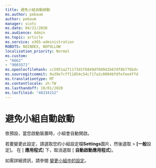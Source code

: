 ```yaml
---
title: 避免小組自動啟動
ms.author: pebaum
author: pebaum
manager: scotv
ms.date: 04/21/2020
ms.audience: Admin
ms.topic: article
ms.service: o365-administration
ROBOTS: NOINDEX, NOFOLLOW
localization_priority: Normal
ms.custom:
- "6662"
- "9003571"
ms.openlocfilehash: cc5951a271173d1f6849df0d9d2b67df8b776bdc
ms.sourcegitcommit: 9a39e7cff11854c54c717a2c0094bfdfefee4ffd
ms.translationtype: MT
ms.contentlocale: zh-TW
ms.lasthandoff: 10/01/2020
ms.locfileid: "48334152"
---
```

# <a name="prevent-teams-from-starting-automatically"></a>避免小組自動啟動

依預設，當您啟動裝置時，小組會自動開啟。

若要變更此設定，請選取您的小組設定檔**Settings**圖片，然後選取  >   **[一般**設定]。 在 [  **應用程式**] 下，取消選取 [  **自動啟動應用程式**]。

如需詳細資訊，請參閱  [變更小組中的設定](https://support.microsoft.com/office/b506e8f1-1a96-4cf1-8c6b-b6ed4f424bc7)。
